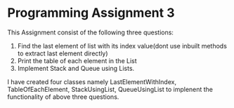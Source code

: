 # Programming Assignment 3

This Assignment consist of the following three questions:

1. Find the last element of list with its index value(dont use inbuilt methods to extract last element directly)
2. Print the table of each element in the List
3. Implement Stack and Queue using Lists.

I have created four classes namely LastElementWithIndex, TableOfEachElement, StackUsingList, QueueUsingList to implenent the functionality of above three questions. 
